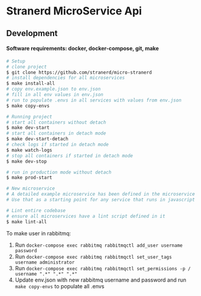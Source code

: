 # Stranerd MicroService Api

## Development

#### Software requirements: docker, docker-compose, git, make

```bash
# Setup
# clone project
$ git clone https://github.com/stranerd/micro-stranerd
# install dependencies for all microservices
$ make install-all
# copy env.example.json to env.json
# fill in all env values in env.json
# run to populate .envs in all services with values from env.json
$ make copy-envs
```

```bash
# Running project
# start all containers without detach
$ make dev-start
# start all containers in detach mode
$ make dev-start-detach
# check logs if started in detach mode
$ make watch-logs
# stop all containers if started in detach mode
$ make dev-stop

# run in production mode without detach
$ make prod-start
```

```bash
# New microservice
# A detailed example microservice has been defined in the microservice - example
# Use that as a starting point for any service that runs in javascript
```

```bash
# Lint entire codebase
# ensure all microservices have a lint script defined in it
$ make lint-all
```

To make user in rabbitmq:

1. Run ```docker-compose exec rabbitmq rabbitmqctl add_user username password```
2. Run ```docker-compose exec rabbitmq rabbitmqctl set_user_tags username administrator```
3. Run ```docker-compose exec rabbitmq rabbitmqctl set_permissions -p / username ".*" ".*" ".*"```
4. Update env.json with new rabbitmq username and password and run ```make copy-envs``` to populate all .envs
